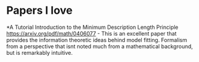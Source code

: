 # Papers I love

*A Tutorial Introduction to the Minimum Description Length Principle
  https://arxiv.org/pdf/math/0406077 - This is an excellent paper that provides the information theoretic ideas behind model fitting. Formalism from a perspective that isnt noted much from a mathematical background, but is remarkably intuitive. 

